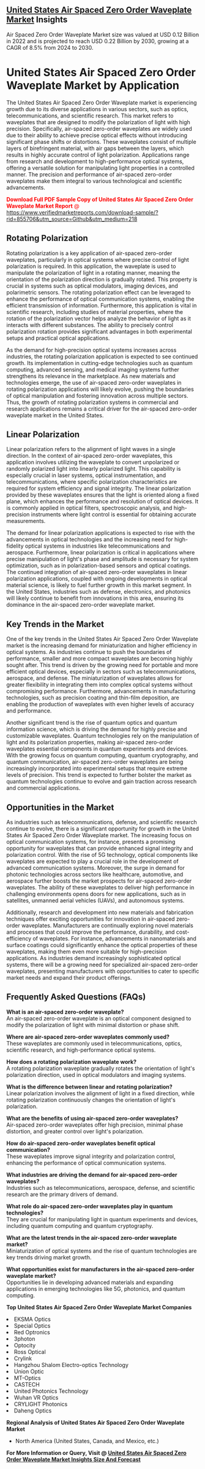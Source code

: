 <h2><a href="https://www.verifiedmarketreports.com/download-sample/?rid=855706&amp;utm_source=Github&amp;utm_medium=218" target="_blank">United States Air Spaced Zero Order Waveplate Market</a> Insights</h2><p>Air Spaced Zero Order Waveplate Market size was valued at USD 0.12 Billion in 2022 and is projected to reach USD 0.22 Billion by 2030, growing at a CAGR of 8.5% from 2024 to 2030.</p><p><h1>United States Air Spaced Zero Order Waveplate Market by Application</h1> <p>The United States Air Spaced Zero Order Waveplate market is experiencing growth due to its diverse applications in various sectors, such as optics, telecommunications, and scientific research. This market refers to waveplates that are designed to modify the polarization of light with high precision. Specifically, air-spaced zero-order waveplates are widely used due to their ability to achieve precise optical effects without introducing significant phase shifts or distortions. These waveplates consist of multiple layers of birefringent material, with air gaps between the layers, which results in highly accurate control of light polarization. Applications range from research and development to high-performance optical systems, offering a versatile solution for manipulating light properties in a controlled manner. The precision and performance of air-spaced zero-order waveplates make them integral to various technological and scientific advancements. <p><span class=""><span style="color: #ff0000;"><strong>Download Full PDF Sample Copy of United States Air Spaced Zero Order Waveplate Market Report</strong> @ </span><a href="https://www.verifiedmarketreports.com/download-sample/?rid=855706&amp;utm_source=Github&amp;utm_medium=218" target="_blank">https://www.verifiedmarketreports.com/download-sample/?rid=855706&amp;utm_source=Github&amp;utm_medium=218</a></span></p></p> <h2>Rotating Polarization</h2> <p>Rotating polarization is a key application of air-spaced zero-order waveplates, particularly in optical systems where precise control of light polarization is required. In this application, the waveplate is used to manipulate the polarization of light in a rotating manner, meaning the orientation of the polarization direction is gradually rotated. This property is crucial in systems such as optical modulators, imaging devices, and polarimetric sensors. The rotating polarization effect can be leveraged to enhance the performance of optical communication systems, enabling the efficient transmission of information. Furthermore, this application is vital in scientific research, including studies of material properties, where the rotation of the polarization vector helps analyze the behavior of light as it interacts with different substances. The ability to precisely control polarization rotation provides significant advantages in both experimental setups and practical optical applications. <p>As the demand for high-precision optical systems increases across industries, the rotating polarization application is expected to see continued growth. Its implementation in cutting-edge technologies such as quantum computing, advanced sensing, and medical imaging systems further strengthens its relevance in the marketplace. As new materials and technologies emerge, the use of air-spaced zero-order waveplates in rotating polarization applications will likely evolve, pushing the boundaries of optical manipulation and fostering innovation across multiple sectors. Thus, the growth of rotating polarization systems in commercial and research applications remains a critical driver for the air-spaced zero-order waveplate market in the United States.</p> <h2>Linear Polarization</h2> <p>Linear polarization refers to the alignment of light waves in a single direction. In the context of air-spaced zero-order waveplates, this application involves utilizing the waveplate to convert unpolarized or randomly polarized light into linearly polarized light. This capability is especially crucial in laser systems, optical instrumentation, and telecommunications, where specific polarization characteristics are required for system efficiency and signal integrity. The linear polarization provided by these waveplates ensures that the light is oriented along a fixed plane, which enhances the performance and resolution of optical devices. It is commonly applied in optical filters, spectroscopic analysis, and high-precision instruments where light control is essential for obtaining accurate measurements. <p>The demand for linear polarization applications is expected to rise with the advancements in optical technologies and the increasing need for high-fidelity optical systems in industries like telecommunications and aerospace. Furthermore, linear polarization is critical in applications where precise manipulation of light's phase and amplitude is necessary for system optimization, such as in polarization-based sensors and optical coatings. The continued integration of air-spaced zero-order waveplates in linear polarization applications, coupled with ongoing developments in optical material science, is likely to fuel further growth in this market segment. In the United States, industries such as defense, electronics, and photonics will likely continue to benefit from innovations in this area, ensuring its dominance in the air-spaced zero-order waveplate market.</p> <h2>Key Trends in the Market</h2> <p>One of the key trends in the United States Air Spaced Zero Order Waveplate market is the increasing demand for miniaturization and higher efficiency in optical systems. As industries continue to push the boundaries of performance, smaller and more compact waveplates are becoming highly sought after. This trend is driven by the growing need for portable and more efficient optical devices, especially in sectors such as telecommunications, aerospace, and defense. The miniaturization of waveplates allows for greater flexibility in integrating them into complex optical systems without compromising performance. Furthermore, advancements in manufacturing technologies, such as precision coating and thin-film deposition, are enabling the production of waveplates with even higher levels of accuracy and performance. <p>Another significant trend is the rise of quantum optics and quantum information science, which is driving the demand for highly precise and customizable waveplates. Quantum technologies rely on the manipulation of light and its polarization properties, making air-spaced zero-order waveplates essential components in quantum experiments and devices. With the growing focus on quantum computing, quantum cryptography, and quantum communication, air-spaced zero-order waveplates are being increasingly incorporated into experimental setups that require extreme levels of precision. This trend is expected to further bolster the market as quantum technologies continue to evolve and gain traction across research and commercial applications.</p> <h2>Opportunities in the Market</h2> <p>As industries such as telecommunications, defense, and scientific research continue to evolve, there is a significant opportunity for growth in the United States Air Spaced Zero Order Waveplate market. The increasing focus on optical communication systems, for instance, presents a promising opportunity for waveplates that can provide enhanced signal integrity and polarization control. With the rise of 5G technology, optical components like waveplates are expected to play a crucial role in the development of advanced communication systems. Moreover, the surge in demand for photonic technologies across sectors like healthcare, automotive, and aerospace further boosts the market prospects for air-spaced zero-order waveplates. The ability of these waveplates to deliver high performance in challenging environments opens doors for new applications, such as in satellites, unmanned aerial vehicles (UAVs), and autonomous systems. <p>Additionally, research and development into new materials and fabrication techniques offer exciting opportunities for innovation in air-spaced zero-order waveplates. Manufacturers are continually exploring novel materials and processes that could improve the performance, durability, and cost-efficiency of waveplates. For instance, advancements in nanomaterials and surface coatings could significantly enhance the optical properties of these waveplates, making them even more suitable for high-precision applications. As industries demand increasingly sophisticated optical systems, there will be a growing need for specialized air-spaced zero-order waveplates, presenting manufacturers with opportunities to cater to specific market needs and expand their product offerings.</p> <h2>Frequently Asked Questions (FAQs)</h2> <p><strong>What is an air-spaced zero-order waveplate?</strong><br> An air-spaced zero-order waveplate is an optical component designed to modify the polarization of light with minimal distortion or phase shift.</p> <p><strong>Where are air-spaced zero-order waveplates commonly used?</strong><br> These waveplates are commonly used in telecommunications, optics, scientific research, and high-performance optical systems.</p> <p><strong>How does a rotating polarization waveplate work?</strong><br> A rotating polarization waveplate gradually rotates the orientation of light's polarization direction, used in optical modulators and imaging systems.</p> <p><strong>What is the difference between linear and rotating polarization?</strong><br> Linear polarization involves the alignment of light in a fixed direction, while rotating polarization continuously changes the orientation of light's polarization.</p> <p><strong>What are the benefits of using air-spaced zero-order waveplates?</strong><br> Air-spaced zero-order waveplates offer high precision, minimal phase distortion, and greater control over light's polarization.</p> <p><strong>How do air-spaced zero-order waveplates benefit optical communication?</strong><br> These waveplates improve signal integrity and polarization control, enhancing the performance of optical communication systems.</p> <p><strong>What industries are driving the demand for air-spaced zero-order waveplates?</strong><br> Industries such as telecommunications, aerospace, defense, and scientific research are the primary drivers of demand.</p> <p><strong>What role do air-spaced zero-order waveplates play in quantum technologies?</strong><br> They are crucial for manipulating light in quantum experiments and devices, including quantum computing and quantum cryptography.</p> <p><strong>What are the latest trends in the air-spaced zero-order waveplate market?</strong><br> Miniaturization of optical systems and the rise of quantum technologies are key trends driving market growth.</p> <p><strong>What opportunities exist for manufacturers in the air-spaced zero-order waveplate market?</strong><br> Opportunities lie in developing advanced materials and expanding applications in emerging technologies like 5G, photonics, and quantum computing.</p> </p><p><strong>Top United States Air Spaced Zero Order Waveplate Market Companies</strong></p><div data-test-id=""><p><li>EKSMA Optics</li><li> Special Optics</li><li> Red Optronics</li><li> 3photon</li><li> Optocity</li><li> Ross Optical</li><li> Crylink</li><li> Hangzhou Shalom Electro-optics Technology</li><li> Union Optic</li><li> MT-Optics</li><li> CASTECH</li><li> United Photonics Technology</li><li> Wuhan VR Optics</li><li> CRYLIGHT Photonics</li><li> Daheng Optics</li></p><div><strong>Regional Analysis of&nbsp;United States Air Spaced Zero Order Waveplate Market</strong></div><ul><li dir="ltr"><p dir="ltr">North America&nbsp;(United States, Canada, and Mexico, etc.)</p></li></ul><p><strong>For More Information or Query, Visit @&nbsp;</strong><strong><a href="https://www.verifiedmarketreports.com/product/air-spaced-zero-order-waveplate-market/?utm_source=Github&amp;utm_medium=218" target="_blank">United States Air Spaced Zero Order Waveplate Market Insights Size And Forecast</a></strong></p></div>
